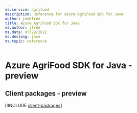 ```yaml
---
ms.service: agrifood
description: Reference for Azure AgriFood SDK for Java
author: joshfree
title: Azure AgriFood SDK for Java
ms.author: jfree
ms.data: 07/29/2022
ms.devlang: java
ms.topic: reference
---
```

# Azure AgriFood SDK for Java - preview

## Client packages - preview
[!INCLUDE [client-packages](agrifood-client-index.md)]